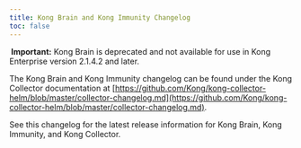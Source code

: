```yaml
---
title: Kong Brain and Kong Immunity Changelog
toc: false
---
```


<div class="alert alert-warning">
<i class="fas fa-exclamation-triangle" style="color:orange; margin-right:3px"></i>
<strong>Important:</strong> Kong Brain is deprecated and not available for use in Kong Enterprise version 2.1.4.2 and later.
</div>

The Kong Brain and Kong Immunity changelog can be found under the Kong Collector documentation at [https://github.com/Kong/kong-collector-helm/blob/master/collector-changelog.md](https://github.com/Kong/kong-collector-helm/blob/master/collector-changelog.md). 

See this changelog for the latest release information for Kong Brain, Kong Immunity, and Kong Collector. 
